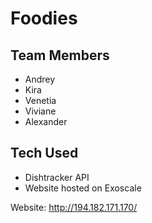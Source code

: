 # Foodies

## Team Members
- Andrey
- Kira
- Venetia
- Viviane
- Alexander

## Tech Used
- Dishtracker API
- Website hosted on Exoscale


Website:
http://194.182.171.170/
